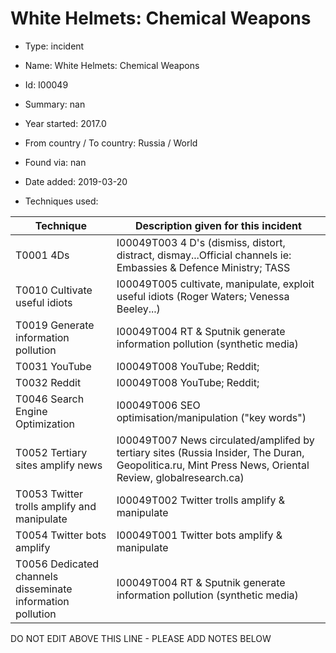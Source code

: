 # White Helmets: Chemical Weapons

* Type: incident

* Name: White Helmets: Chemical Weapons

* Id: I00049

* Summary: nan

* Year started: 2017.0

* From country / To country: Russia / World

* Found via: nan

* Date added: 2019-03-20

* Techniques used: 

| Technique | Description given for this incident |
| --------- | ------------------------- |
| T0001 4Ds | I00049T003 4 D's (dismiss, distort, distract, dismay...Official channels ie: Embassies & Defence Ministry; TASS |
| T0010 Cultivate useful idiots | I00049T005 cultivate, manipulate, exploit useful idiots (Roger Waters; Venessa Beeley...) |
| T0019 Generate information pollution | I00049T004 RT & Sputnik generate information pollution (synthetic media) |
| T0031 YouTube | I00049T008 YouTube; Reddit;  |
| T0032 Reddit | I00049T008 YouTube; Reddit;  |
| T0046 Search Engine Optimization | I00049T006 SEO optimisation/manipulation ("key words") |
| T0052 Tertiary sites amplify news | I00049T007 News circulated/amplifed by tertiary sites (Russia Insider, The Duran, Geopolitica.ru, Mint Press News, Oriental Review, globalresearch.ca) |
| T0053 Twitter trolls amplify and manipulate | I00049T002 Twitter trolls amplify & manipulate |
| T0054 Twitter bots amplify | I00049T001 Twitter bots amplify & manipulate |
| T0056 Dedicated channels disseminate information pollution | I00049T004 RT & Sputnik generate information pollution (synthetic media) |


DO NOT EDIT ABOVE THIS LINE - PLEASE ADD NOTES BELOW